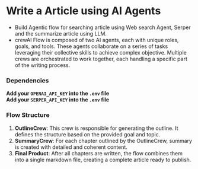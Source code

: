 # Write a Article using AI Agents
- Build Agentic flow for searching article using Web search Agent, Serper and the summarize article using LLM.
- crewAI Flow is composed of two AI agents, each with unique roles, goals, and tools. These agents collaborate on a series of tasks leveraging their collective skills to achieve complex objective.
Multiple crews are orchestrated to work together, each handling a specific part of the writing process.


### Dependencies

**Add your `OPENAI_API_KEY` into the `.env` file**  
**Add your `SERPER_API_KEY` into the `.env` file**


### Flow Structure

1.	**OutlineCrew**: This crew is responsible for generating the outline. It defines the structure based on the provided goal and topic.
2.	**SummaryCrew**: For each chapter outlined by the OutlineCrew, summary is created with detailed and coherent content.
3.	**Final Product**: After all chapters are written, the flow combines them into a single markdown file, creating a complete article ready to publish.

